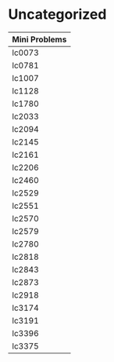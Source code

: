 # Uncategorized

| Mini Problems |
| ------------- |
| lc0073        |
| lc0781        |
| lc1007        |
| lc1128        |
| lc1780        |
| lc2033        |
| lc2094        |
| lc2145        |
| lc2161        |
| lc2206        |
| lc2460        |
| lc2529        |
| lc2551        |
| lc2570        |
| lc2579        |
| lc2780        |
| lc2818        |
| lc2843        |
| lc2873        |
| lc2918        |
| lc3174        |
| lc3191        |
| lc3396        |
| lc3375        |
